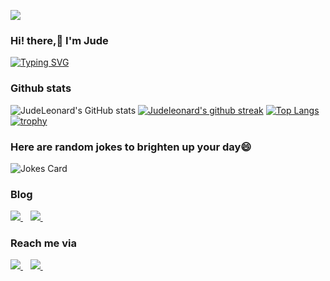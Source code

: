 ![](https://res.cloudinary.com/dfgg73dvr/image/upload/v1620060487/coding-freak_cbcf0o.gif)

### Hi! there,👋 I'm Jude

[![Typing SVG](https://readme-typing-svg.herokuapp.com/?size=13&lines=Welcome+to+my+Github+Profile;A+quick+introduction+about+me;I'm+a+certified+python+developer;with+over+4years+of+experience.;My+interests+and+work+experience;lies+within+the+space+of;Data+Science;Data+Engineering;Natural+Language+Processing;and+AI;I'm+currently+working+on;real-time+decision+project+using+Data+Engineering;and+Machine+Learning;I+enjoy+learning+to+build+and+building+learn;new+things.;In+my+spare+time,;I+contribute+to+open;source+projects.;Feel+free+to+explore+my+profile)](https://git.io/typing-svg)

### Github stats
![JudeLeonard's GitHub stats](https://github-readme-stats.vercel.app/api?username=judeleonard&show_icons=true&include_all_commits=true&theme=algolia)
[![Judeleonard's github streak](https://github-readme-streak-stats.herokuapp.com/?user=judeleonard&theme=blue-green)](https://github.com/judeleonard/github-readme-streak-stats)
[![Top Langs](https://github-readme-stats.vercel.app/api/top-langs/?username=judeleonard&layout=compact)](https://github.com/judeleonard/github-readme-stats)           [![trophy](https://github-profile-trophy.vercel.app/?username=judeleonard&row=2&column=3&theme=onedark)](https://github.com/judeleonard/github-profile-trophy)
<!-- ### GitHub activity graph📉:
<!--[![Judeleonard's github activity graph](https://github-readme-activity-graph.cyclic.app/graph?username=judeleonard&theme=react-dark)](https://github.com/judeleonard/github-readme-activity-graph)
-->

### Here are random jokes to brighten up your day:smile:
![Jokes Card](https://readme-jokes.vercel.app/api?hideBorder&theme=solidBlue&color=%2394bcc&aColor=%23bbdb51)

<!-- ![](https://komarev.com/ghpvc/?username=judeleonard&style=flat-square)
-->
### Blog 
<a href="https://medium.com/@judeleonard86">                                                                               
<img src="https://img.shields.io/badge/Medium-12100E?style=for-the-badge&logo=medium&logoColor=white" />                   
</a>&nbsp;&nbsp;   

<a href="https://www.linkedin.com/pulse/leveraging-ab-testing-drive-business-decisions-jude-ndu?lipi=urn%3Ali%3Apage%3Ad_flagship3_pulse_read%3BGimcB4jsTtKAcmWzz%2F%2FgDw%3D%3D">
<img src="https://img.shields.io/badge/LinkedIn-0077B5?style=for-the-badge&logo=linkedin&logoColor=white" />
</a>&nbsp;&nbsp;                                                                                                           
                                                                                                    
   
### Reach me via
<!--
<a href="https://twitter.com/JudeLeonard13">  
<img src="https://img.shields.io/badge/@judeleonard13-1DA1F2?style=for-the-badge&logo=twitter&logoColor=white" />                 
</a>&nbsp;&nbsp;
 -->                                                                                                                                                                                                                                                                                                                                                                 

<a href="https://www.linkedin.com/in/jude-ndu-78ab38175">
<img src="https://img.shields.io/badge/Jude Ndu-0077B5?style=for-the-badge&logo=LinkedIn&logoColor=white" />
</a>&nbsp;&nbsp;

<a href="mailto:judeleonard86@gmail.com">
<img src="https://img.shields.io/badge/Gmail-D14836?style=for-the-badge&logo=gmail&logoColor=white" />
</a>&nbsp;&nbsp;


<!--
**judeleonard/Judeleonard** is a ✨ _special_ ✨ repository because its `README.md` (this file) appears on your GitHub profile.

Here are some ideas to get you started:

- 🔭 I’m currently working on ...
- 🌱 I’m currently learning ...
- 👯 I’m looking to collaborate on ...
- 🤔 I’m looking for help with ...
- 💬 Ask me about ...
- 📫 judeleonard86@gmail.com: 
- 😄 Pronouns: ...s
- ⚡ Fun fact: ...
-->
